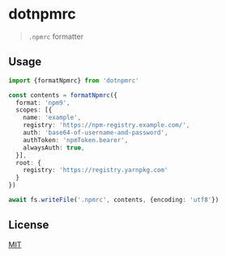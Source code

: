 # dotnpmrc
> `.npmrc` formatter
 
## Usage
```ts
import {formatNpmrc} from 'dotnpmrc'

const contents = formatNpmrc({
  format: 'npm9',
  scopes: [{
    name: 'example',
    registry: 'https://npm-registry.example.com/',
    auth: 'base64-of-username-and-password',
    authToken: 'npmToken.bearer',
    alwaysAuth: true,
  }],
  root: {
    registry: 'https://registry.yarnpkg.com'
  }
})

await fs.writeFile('.npmrc', contents, {encoding: 'utf8'})
```

## License
[MIT](./LICENSE)

